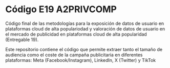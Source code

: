 # Código E19 A2PRIVCOMP

Código final de las metodologías para la exposición de datos de usuario en plataformas cloud de alta populariodad y valoración de datos de usuario en el mercado de publicidad en plataformas cloud de alta popularidad (Entregable 19).

Este repositorio contiene el código que permite extraer tanto el tamaño de audiencia como el coste de la campaña publicitaria en diferentes plataformas: Meta (Facebook/Instagram), LinkedIn, X (Twitter) y TikTok
